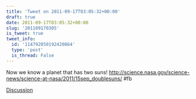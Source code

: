 ```yaml
---
title: 'Tweet on 2011-09-17T03:05:32+00:00'
draft: true
date: 2011-09-17T03:05:32+00:00
slug: '201109170305'
is_tweet: true
tweet_info:
  id: '114792050192420864'
  type: 'post'
  is_thread: False
---
```




Now we know a planet that has two suns! <http://science.nasa.gov/science-news/science-at-nasa/2011/15sep_doublesuns/> #fb

[Discussion](https://x.com/sytelus/status/114792050192420864)
